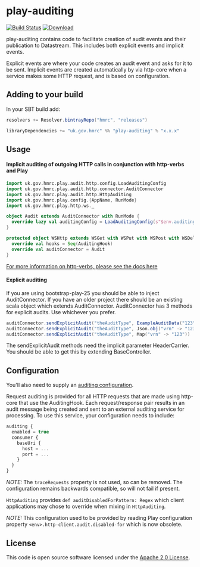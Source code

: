 # play-auditing

[![Build Status](https://travis-ci.org/hmrc/play-auditing.svg?branch=master)](https://travis-ci.org/hmrc/play-auditing) [ ![Download](https://api.bintray.com/packages/hmrc/releases/play-auditing/images/download.svg) ](https://bintray.com/hmrc/releases/play-auditing/_latestVersion)

play-auditing contains code to facilitate creation of audit events and their publication to Datastream. This includes both explicit events and implicit events.

Explicit events are where your code creates an audit event and asks for it to be sent. Implicit events are created automatically by via http-core when a service makes some HTTP request, and is based on configuration.

## Adding to your build

In your SBT build add:

```scala
resolvers += Resolver.bintrayRepo("hmrc", "releases")

libraryDependencies += "uk.gov.hmrc" %% "play-auditing" % "x.x.x"
```

## Usage

#### Implicit auditing of outgoing HTTP calls in conjunction with http-verbs and Play

```scala
import uk.gov.hmrc.play.audit.http.config.LoadAuditingConfig
import uk.gov.hmrc.play.audit.http.connector.AuditConnector
import uk.gov.hmrc.play.audit.http.HttpAuditing
import uk.gov.hmrc.play.config.{AppName, RunMode}
import uk.gov.hmrc.play.http.ws._

object Audit extends AuditConnector with RunMode {
  override lazy val auditingConfig = LoadAuditingConfig(s"$env.auditing")
}

protected object WSHttp extends WSGet with WSPut with WSPost with WSDelete with WSPatch with AppName with RunMode with HttpAuditing {
  override val hooks = Seq(AuditingHook)
  override val auditConnector = Audit
}
```

[For more information on http-verbs, please see the docs here](http://github.com/hmrc/http-verbs)

#### Explicit auditing
If you are using bootstrap-play-25 you should be able to inject AuditConnector.
If you have an older project there should be an existing scala object which extends AuditConnector.
AuditConnector has 3 methods for explicit audits. Use whichever you prefer.
 ```scala
 auditConnector.sendExplicitAudit("theAuditType", ExampleAuditData("123"))
 auditConnector.sendExplicitAudit("theAuditType", Json.obj("vrn" -> "123", "some" -> Json.obj("nested" -> "value")))
 auditConnector.sendExplicitAudit("theAuditType", Map("vrn" -> "123"))
```
The sendExplicitAudit methods need the implicit parameter HeaderCarrier. You should be able to get this by extending BaseController.

## Configuration

You'll also need to supply an [auditing configuration](#configuration).

Request auditing is provided for all HTTP requests that are made using http-core that use the AuditingHook. Each request/response pair results in an audit message being created and sent to an external auditing service for processing.  To use this service, your configuration needs to include:

```javascript
auditing {
  enabled = true
  consumer {
    baseUri {
      host = ...
      port = ...
    }
  }
}
```

_NOTE:_ The ```traceRequests``` property is not used, so can be removed. The configuration remains backwards compatible, so will not fail if present.

```HttpAuditing``` provides ```def auditDisabledForPattern: Regex``` which client applications may chose to override when mixing in ```HttpAuditing```.

_NOTE:_ This configuration used to be provided by reading Play configuration property ```<env>.http-client.audit.disabled-for``` which is now obsolete.

## License ##

This code is open source software licensed under the [Apache 2.0 License]("http://www.apache.org/licenses/LICENSE-2.0.html").

    
